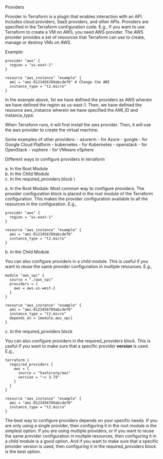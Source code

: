 Providers

Provider in Terraform is a plugin that enables interaction with an API. Includes cloud providers, SaaS providers, and other APIs. Providers are specified in the Terraform configuration code.
E.g., If you want to use Terraform to create a VM on AWS, you need AWS provider. The AWS provider provides a set of resources that Terraform can use to create, manage or destroy VMs on AWS.

Example:
```hcl
provider "aws" {
  region = "us-east-1"
}

resource "aws_instance" "example" {
  ami = "ami-0123456789abcdef0" # Change the AMI 
  instance_type = "t2.micro"
}
```
In the example above, 1st we have defined the providers as AWS wherein we have defined the region as us-east-1. Then, we have defined the resource 
aws_instance wherein we have specified the AMI_ID and instance_type.

When Terraform runs, it will first install the aws provider. Then, it will use the aws provider to create the virtual machine.

Some examples of other providers:
    - azurerm - for Azure
    - google - for Google Cloud Platform
    - kubernetes - for Kubernetes
    - openstack - for OpenStack
    - vsphere - for VMware vSphere

Different ways to configure providers in terraform

a. In the Root Module \
b. In the Child Module \
c. In the required_providers block \

a. In the Root Module: Most common way to configure providers. The provider configuration block is placed in the root module of the Terraform configuration. This makes the provider configuration available to all the resources in the configuration.
E.g., 
```
provider "aws" {
  region = "us-east-1"
}

resource "aws_instance" "example" {
  ami = "ami-0123456789abcdef0"
  instance_type = "t2.micro"
}
```

b. In the Child Module

You can also configure providers in a child module. This is useful if you want to reuse the same provider configuration in multiple resources.
E.g.,
```
module "aws_vpc" {
  source = "./aws_vpc"
  providers = {
    aws = aws.us-west-2
  }
}

resource "aws_instance" "example" {
  ami = "ami-0123456789abcdef0"
  instance_type = "t2.micro"
  depends_on = [module.aws_vpc]
}
```

c. In the required_providers block

You can also configure providers in the required_providers block. This is useful if you want to make sure that a specific provider **version** is used.
E.g., 
```
terraform {
  required_providers {
    aws = {
      source = "hashicorp/aws"
      version = "~> 3.79"
    }
  }
}

resource "aws_instance" "example" {
  ami = "ami-0123456789abcdef0"
  instance_type = "t2.micro"
}
```


The best way to configure providers depends on your specific needs. If you are only using a single provider, then configuring it in the root module is the simplest option. If you are using multiple providers, or if you want to reuse the same provider configuration in multiple resources, then configuring it in a child module is a good option. And if you want to make sure that a specific provider version is used, then configuring it in the required_providers block is the best option.
